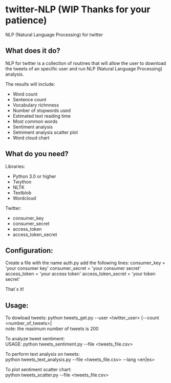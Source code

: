 # twitter-NLP (WIP Thanks for your patience)
NLP (Natural Language Processing) for twitter

## What does it do?
NLP for twitter is a collection of routines that will allow the user to download the tweets of an specific user
and run NLP (Natural Language Processing) analysis.

The results will include:
- Word count
- Sentence count
- Vocabulary richnness
- Number of stopwords used
- Estimated text reading time
- Most common words 
- Sentiment analysis
- Setniment analysis scatter plot
- Word cloud chart

## What do you need?
Libraries:
- Python 3.0 or higher
- Twython
- NLTK
- Textblob
- Wordcloud

Twitter:
- consumer_key 
- consumer_secret 
- access_token 
- access_token_secret 

## Configuration:
Create a file with the name auth.py 
add the following lines: 
consumer_key = 'your consumer key' 
consumer_secret = 'your consumer secret' 
access_token = 'your access token' 
access_token_secret = 'your token secret' 

That´s it!

## Usage:
To dowload tweets:
python tweets_get.py --user <twitter_user> [--count <number_of_tweets>]  
note: the maximum number of tweets is 200  
 
To analyze tweet sentiment:  
USAGE: python tweets_sentiment.py --file <tweets_file.csv>  

To perform text analysis on tweets:  
python tweets_text_analysis.py --file <tweets_file.csv> --lang <en|es>  
  
To plot sentiment scatter chart:  
python tweets_scatter.py --file <tweets_file.csv>  
